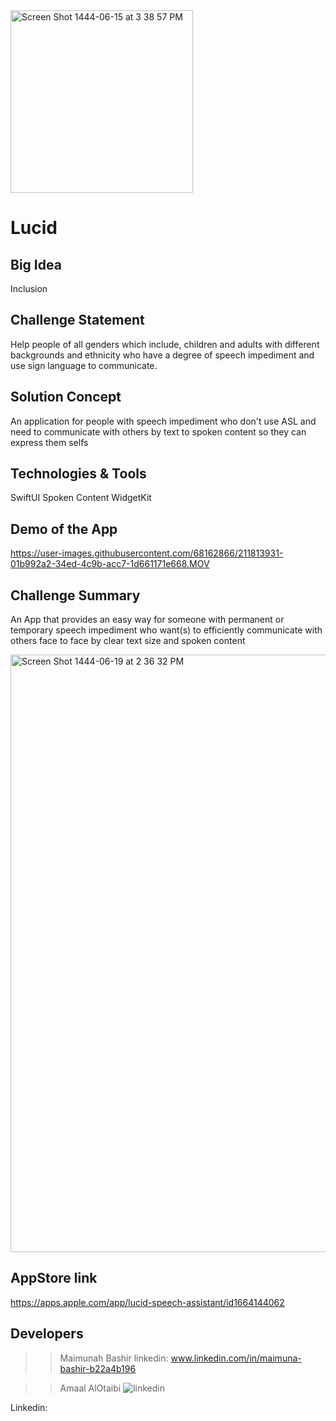 <img width="292" alt="Screen Shot 1444-06-15 at 3 38 57 PM" src="https://user-images.githubusercontent.com/68162866/211814200-77af543c-3c24-4b50-a3ae-25a77799188b.png">

# Lucid 

## Big Idea
Inclusion

## Challenge Statement
Help people of all genders which include, children and adults with different backgrounds and ethnicity who have a degree of speech impediment and use sign language to communicate.

## Solution Concept
An application for people with speech impediment who don't use ASL and need to communicate with others by text to spoken content so they can express them selfs

## Technologies & Tools
SwiftUI
Spoken Content
WidgetKit

## Demo of the App
https://user-images.githubusercontent.com/68162866/211813931-01b992a2-34ed-4c9b-acc7-1d661171e668.MOV

## Challenge Summary
An App that provides an easy way for someone with permanent or temporary speech impediment who want(s) to efficiently communicate with others face to face by clear text size and spoken content

<img width="956" alt="Screen Shot 1444-06-19 at 2 36 32 PM" src="https://user-images.githubusercontent.com/68162866/212056863-0fd108c4-d0bf-4c17-8849-50f4929a75b9.png">

## AppStore link
https://apps.apple.com/app/lucid-speech-assistant/id1664144062

## Developers
>> Maimunah Bashir 
linkedin: www.linkedin.com/in/maimuna-bashir-b22a4b196

>>Amaal AlOtaibi
![linkedin](https://user-images.githubusercontent.com/68162866/212069140-2a47c898-a242-4e58-b53d-9e550f00ca15.png)

Linkedin: 
